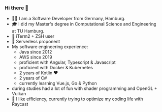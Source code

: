 ### Hi there 👋
- 👨‍💻 I am a Software Developer from Germany, Hamburg.
- 🎓 I did my Master's degree in Computational Science and Engineering at TU Hamburg.
- 🚀 iTerm2 + ZSH user
- 🦾 Serverless proponent
- My software engineering experience:
  - Java since 2012
  - AWS since 2019
  - proficient with Angular, Typescript & Javascript
  - proficient with Docker & Kubernetes
  - 2 years of Kotlin ❤️
  - 2 years of C#
  - currently learning Vue.js, Go & Python
 - during studies had a lot of fun with shader programming and OpenGL + Vulkan
 - 🚀 I like efficiency, currently trying to optimize my coding life with Raycast
<!--
**fynnfluegge/fynnfluegge** is a ✨ _special_ ✨ repository because its `README.md` (this file) appears on your GitHub profile.

Here are some ideas to get you started:

- 🔭 I’m currently working on ...
- 🌱 I’m currently learning ...
- 👯 I’m looking to collaborate on ...
- 🤔 I’m looking for help with ...
- 💬 Ask me about ...
- 📫 How to reach me: ...
- 😄 Pronouns: ...
- ⚡ Fun fact: ...
-->
